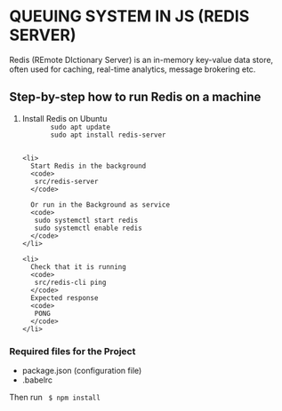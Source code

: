 <h1> QUEUING SYSTEM IN JS (REDIS SERVER) </h1>
Redis (REmote DIctionary Server) is an in-memory key-value data store, often used for caching, real-time analytics, message brokering etc.

<h2> Step-by-step how to run Redis on a machine</h2>
<ol>
    <li>
      Install Redis on Ubuntu
      <code>
       sudo apt update
       sudo apt install redis-server
      </code>
    </li>

    <li>
      Start Redis in the background
      <code>
       src/redis-server
      </code>

      Or run in the Background as service
      <code>
       sudo systemctl start redis
       sudo systemctl enable redis
      </code>
    </li>

    <li>
      Check that it is running
      <code>
       src/redis-cli ping
      </code>
      Expected response
      <code>
       PONG
      </code>
    </li>
</ol>

<h3> Required files for the Project </h3>
  <ul>
    <li> package.json (configuration file)</li>
    <li> .babelrc</li>
  </ul>
  Then run <code> $ npm install </code>
